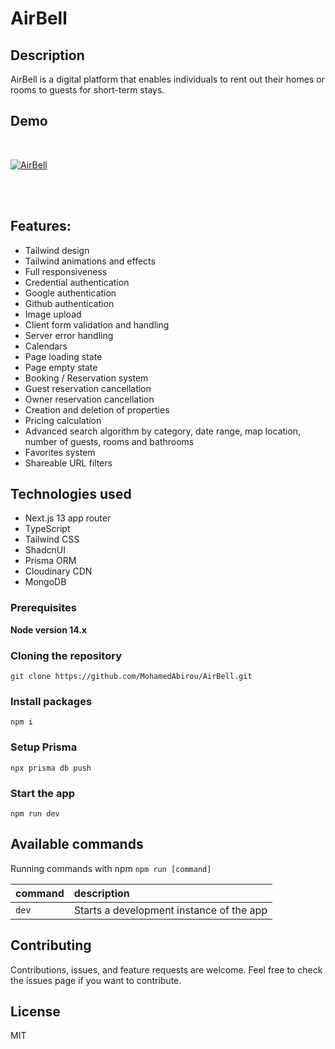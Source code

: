 # AirBell

## Description

AirBell is a digital platform that enables individuals to rent out their homes or rooms to guests for short-term stays.
<br />

## Demo
<br />

[![AirBell](https://github.com/MohamedAbirou/MohamedAbirou/assets/109366637/7d08ba12-808c-447b-b251-3e3f388ea7be)](https://airbell.vercel.app/)

<br />
<br />


## Features:

- Tailwind design
- Tailwind animations and effects
- Full responsiveness
- Credential authentication
- Google authentication
- Github authentication
- Image upload
- Client form validation and handling
- Server error handling
- Calendars
- Page loading state
- Page empty state
- Booking / Reservation system
- Guest reservation cancellation
- Owner reservation cancellation
- Creation and deletion of properties
- Pricing calculation
- Advanced search algorithm by category, date range, map location, number of guests, rooms and bathrooms
- Favorites system
- Shareable URL filters

## Technologies used

- Next.js 13 app router
- TypeScript
- Tailwind CSS
- ShadcnUI
- Prisma ORM
- Cloudinary CDN
- MongoDB


### Prerequisites

**Node version 14.x**

### Cloning the repository

```shell
git clone https://github.com/MohamedAbirou/AirBell.git
```

### Install packages

```shell
npm i
```

### Setup Prisma

```shell
npx prisma db push

```

### Start the app

```shell
npm run dev
```

## Available commands

Running commands with npm `npm run [command]`

| command         | description                              |
| :-------------- | :--------------------------------------- |
| `dev`           | Starts a development instance of the app |

## Contributing

Contributions, issues, and feature requests are welcome. Feel free to check the issues page if you want to contribute.

## License

MIT
